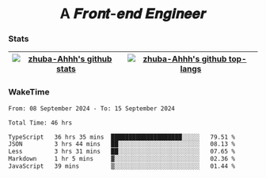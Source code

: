 <h1 align="center">A 𝑭𝒓𝒐𝒏𝒕-𝒆𝒏𝒅 𝑬𝒏𝒈𝒊𝒏𝒆𝒆𝒓</h1>

### Stats

| <a href="https://github.com/zhuba-Ahhh"><img align="center" src="https://github-readme-stats.vercel.app/api?username=zhuba-Ahhh&hide_title=true&hide_border=true&show_icons=trueline_height=21&text_color=000&icon_color=000&bg_color=0,ea6161,ffc64d,fffc4d,52fa5a&theme=graywhite" alt="zhuba-Ahhh's github stats" /> </a> | <a href="https://github.com/zhuba-Ahhh"><img align="center" src="https://github-readme-stats.vercel.app/api/top-langs/?username=zhuba-Ahhh&hide_title=true&hide_border=true&layout=compact&hide_border=true&show_icons=trueline_height=40&text_color=000&icon_color=000&bg_color=0,ea6161,ffc64d,fffc4d,52fa5a&theme=graywhite&langs_count=6" alt="zhuba-Ahhh's github top-langs"/> </a> |
| ------------- | ------------- |

### WakeTime

<!--START_SECTION:waka-->

```txt
From: 08 September 2024 - To: 15 September 2024

Total Time: 46 hrs

TypeScript   36 hrs 35 mins  ████████████████████░░░░░   79.51 %
JSON         3 hrs 44 mins   ██░░░░░░░░░░░░░░░░░░░░░░░   08.13 %
Less         3 hrs 31 mins   ██░░░░░░░░░░░░░░░░░░░░░░░   07.65 %
Markdown     1 hr 5 mins     ▓░░░░░░░░░░░░░░░░░░░░░░░░   02.36 %
JavaScript   39 mins         ▒░░░░░░░░░░░░░░░░░░░░░░░░   01.44 %
```

<!--END_SECTION:waka-->
